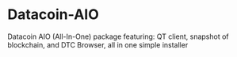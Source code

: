 # Datacoin-AIO
Datacoin AIO (All-In-One) package featuring: QT client, snapshot of blockchain, and DTC Browser, all in one simple installer

